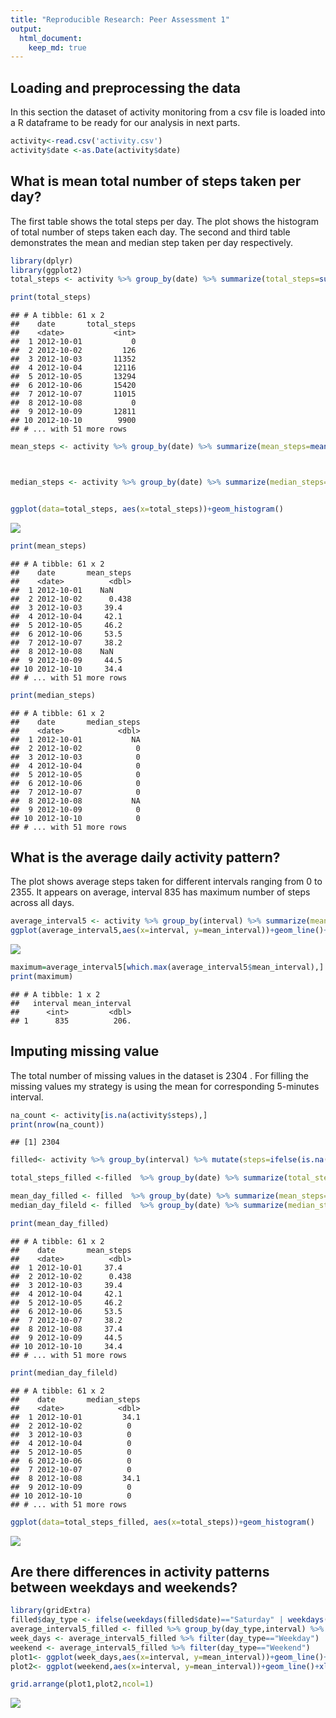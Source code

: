 ```yaml
---
title: "Reproducible Research: Peer Assessment 1"
output: 
  html_document:
    keep_md: true
---
```



## Loading and preprocessing the data
In this section the dataset of activity monitoring from a csv file is loaded into a R dataframe to be ready for our analysis in next parts.

```r
activity<-read.csv('activity.csv')
activity$date <-as.Date(activity$date)
```


## What is mean total number of steps taken per day?

The first table shows the total steps per day. The plot shows the histogram of total number of steps taken each day. The second and third table demonstrates the mean and median step taken per day respectively.

```r
library(dplyr)
library(ggplot2)
total_steps <- activity %>% group_by(date) %>% summarize(total_steps=sum(steps,na.rm=TRUE))

print(total_steps)
```

```
## # A tibble: 61 x 2
##    date       total_steps
##    <date>           <int>
##  1 2012-10-01           0
##  2 2012-10-02         126
##  3 2012-10-03       11352
##  4 2012-10-04       12116
##  5 2012-10-05       13294
##  6 2012-10-06       15420
##  7 2012-10-07       11015
##  8 2012-10-08           0
##  9 2012-10-09       12811
## 10 2012-10-10        9900
## # ... with 51 more rows
```

```r
mean_steps <- activity %>% group_by(date) %>% summarize(mean_steps=mean(steps,na.rm=TRUE))



median_steps <- activity %>% group_by(date) %>% summarize(median_steps=median(steps,na.rm=TRUE))


ggplot(data=total_steps, aes(x=total_steps))+geom_histogram()
```

![](PA1_template_files/figure-html/unnamed-chunk-2-1.png)<!-- -->

```r
print(mean_steps)
```

```
## # A tibble: 61 x 2
##    date       mean_steps
##    <date>          <dbl>
##  1 2012-10-01    NaN    
##  2 2012-10-02      0.438
##  3 2012-10-03     39.4  
##  4 2012-10-04     42.1  
##  5 2012-10-05     46.2  
##  6 2012-10-06     53.5  
##  7 2012-10-07     38.2  
##  8 2012-10-08    NaN    
##  9 2012-10-09     44.5  
## 10 2012-10-10     34.4  
## # ... with 51 more rows
```

```r
print(median_steps)
```

```
## # A tibble: 61 x 2
##    date       median_steps
##    <date>            <dbl>
##  1 2012-10-01           NA
##  2 2012-10-02            0
##  3 2012-10-03            0
##  4 2012-10-04            0
##  5 2012-10-05            0
##  6 2012-10-06            0
##  7 2012-10-07            0
##  8 2012-10-08           NA
##  9 2012-10-09            0
## 10 2012-10-10            0
## # ... with 51 more rows
```


## What is the average daily activity pattern?
The plot shows average steps taken for different intervals ranging from 0 to 2355. It appears on average, interval 835 has maximum number of steps across all days.

```r
average_interval5 <- activity %>% group_by(interval) %>% summarize(mean_interval=mean(steps,na.rm= TRUE))
ggplot(average_interval5,aes(x=interval, y=mean_interval))+geom_line()+xlab('Intervals')
```

![](PA1_template_files/figure-html/unnamed-chunk-3-1.png)<!-- -->

```r
maximum=average_interval5[which.max(average_interval5$mean_interval),]
print(maximum)
```

```
## # A tibble: 1 x 2
##   interval mean_interval
##      <int>         <dbl>
## 1      835          206.
```


## Imputing missing value
The total number of missing values in the dataset is 2304 . For filling the missing values my strategy is using the mean for corresponding 5-minutes interval.


```r
na_count <- activity[is.na(activity$steps),]
print(nrow(na_count))
```

```
## [1] 2304
```

```r
filled<- activity %>% group_by(interval) %>% mutate(steps=ifelse(is.na(steps),mean(steps,na.rm = TRUE),steps))

total_steps_filled <-filled  %>% group_by(date) %>% summarize(total_steps=sum(steps,na.rm=TRUE))

mean_day_filled <- filled  %>% group_by(date) %>% summarize(mean_steps=mean(steps,na.rm=TRUE))
median_day_fileld <- filled  %>% group_by(date) %>% summarize(median_steps=median(steps,na.rm=TRUE))

print(mean_day_filled)
```

```
## # A tibble: 61 x 2
##    date       mean_steps
##    <date>          <dbl>
##  1 2012-10-01     37.4  
##  2 2012-10-02      0.438
##  3 2012-10-03     39.4  
##  4 2012-10-04     42.1  
##  5 2012-10-05     46.2  
##  6 2012-10-06     53.5  
##  7 2012-10-07     38.2  
##  8 2012-10-08     37.4  
##  9 2012-10-09     44.5  
## 10 2012-10-10     34.4  
## # ... with 51 more rows
```

```r
print(median_day_fileld)
```

```
## # A tibble: 61 x 2
##    date       median_steps
##    <date>            <dbl>
##  1 2012-10-01         34.1
##  2 2012-10-02          0  
##  3 2012-10-03          0  
##  4 2012-10-04          0  
##  5 2012-10-05          0  
##  6 2012-10-06          0  
##  7 2012-10-07          0  
##  8 2012-10-08         34.1
##  9 2012-10-09          0  
## 10 2012-10-10          0  
## # ... with 51 more rows
```

```r
ggplot(data=total_steps_filled, aes(x=total_steps))+geom_histogram()
```

![](PA1_template_files/figure-html/unnamed-chunk-4-1.png)<!-- -->


## Are there differences in activity patterns between weekdays and weekends?

```r
library(gridExtra)
filled$day_type <- ifelse(weekdays(filled$date)=="Saturday" | weekdays(filled$date)=="Sunday","Weekend","Weekday" )
average_interval5_filled <- filled %>% group_by(day_type,interval) %>% summarize(mean_interval=mean(steps,na.rm= TRUE))
week_days <- average_interval5_filled %>% filter(day_type=="Weekday")
weekend <- average_interval5_filled %>% filter(day_type=="Weekend")
plot1<- ggplot(week_days,aes(x=interval, y=mean_interval))+geom_line()+xlab('Weekday intervals')
plot2<- ggplot(weekend,aes(x=interval, y=mean_interval))+geom_line()+xlab('Weekend intervals')

grid.arrange(plot1,plot2,ncol=1)
```

![](PA1_template_files/figure-html/unnamed-chunk-5-1.png)<!-- -->

